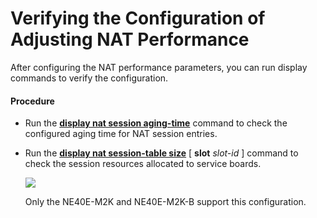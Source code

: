 Verifying the Configuration of Adjusting NAT Performance
========================================================

After configuring the NAT performance parameters, you can run display commands to verify the configuration.

#### Procedure

* Run the [**display nat session aging-time**](cmdqueryname=display+nat+session+aging-time) command to check the configured aging time for NAT session entries.
* Run the [**display nat session-table size**](cmdqueryname=display+nat+session-table+size) [ **slot** *slot-id* ] command to check the session resources allocated to service boards.
  
  ![](../../../../public_sys-resources/note_3.0-en-us.png) 
  
  Only the NE40E-M2K and NE40E-M2K-B support this configuration.